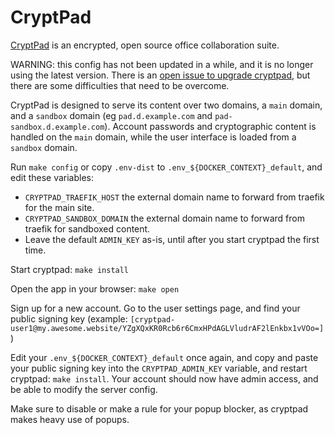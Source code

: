 # CryptPad

[CryptPad](https://cryptpad.fr/) is an encrypted, open source office
collaboration suite.

WARNING: this config has not been updated in a while, and it is no
longer using the latest version. There is an [open issue to upgrade
cryptpad](https://github.com/EnigmaCurry/d.rymcg.tech/issues/30), but
there are some difficulties that need to be overcome.

CryptPad is designed to serve its content over two domains, a `main`
domain, and a `sandbox` domain (eg `pad.d.example.com` and
`pad-sandbox.d.example.com`). Account passwords and cryptographic content
is handled on the `main` domain, while the user interface is loaded
from a `sandbox` domain.

Run `make config` or copy `.env-dist` to `.env_${DOCKER_CONTEXT}_default`, and edit these
variables:

 * `CRYPTPAD_TRAEFIK_HOST` the external domain name to forward from traefik for
 the main site.
 * `CRYPTPAD_SANDBOX_DOMAIN` the external domain name to forward from traefik for
 sandboxed content.
 * Leave the default `ADMIN_KEY` as-is, until after you start cryptpad the first
   time.

Start cryptpad: `make install`

Open the app in your browser: `make open`

Sign up for a new account. Go to the user settings page, and find your
public signing key (example:
`[cryptpad-user1@my.awesome.website/YZgXQxKR0Rcb6r6CmxHPdAGLVludrAF2lEnkbx1vVOo=]`)

Edit your `.env_${DOCKER_CONTEXT}_default` once again, and copy and paste your public signing
key into the `CRYPTPAD_ADMIN_KEY` variable, and restart cryptpad:
`make install`. Your account should now have admin access, and be able
to modify the server config.

Make sure to disable or make a rule for your popup blocker, as
cryptpad makes heavy use of popups.
